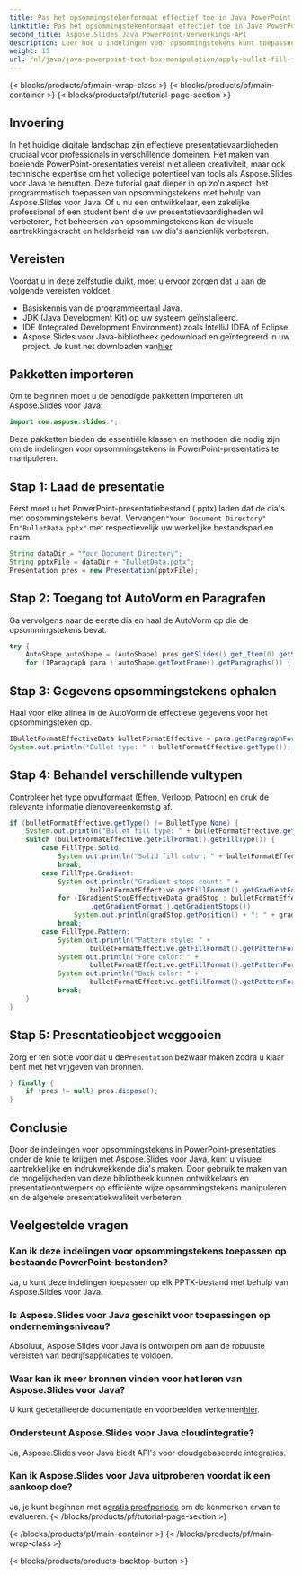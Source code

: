 ```yaml
---
title: Pas het opsommingstekenformaat effectief toe in Java PowerPoint
linktitle: Pas het opsommingstekenformaat effectief toe in Java PowerPoint
second_title: Aspose.Slides Java PowerPoint-verwerkings-API
description: Leer hoe u indelingen voor opsommingstekens kunt toepassen in Java PowerPoint met behulp van Aspose.Slides voor Java. Beheers de stijl van opsommingstekens en verbeter uw presentaties.
weight: 15
url: /nl/java/java-powerpoint-text-box-manipulation/apply-bullet-fill-format-java-powerpoint/
---
```


{< blocks/products/pf/main-wrap-class >}
{< blocks/products/pf/main-container >}
{< blocks/products/pf/tutorial-page-section >}

## Invoering
In het huidige digitale landschap zijn effectieve presentatievaardigheden cruciaal voor professionals in verschillende domeinen. Het maken van boeiende PowerPoint-presentaties vereist niet alleen creativiteit, maar ook technische expertise om het volledige potentieel van tools als Aspose.Slides voor Java te benutten. Deze tutorial gaat dieper in op zo'n aspect: het programmatisch toepassen van opsommingstekens met behulp van Aspose.Slides voor Java. Of u nu een ontwikkelaar, een zakelijke professional of een student bent die uw presentatievaardigheden wil verbeteren, het beheersen van opsommingstekens kan de visuele aantrekkingskracht en helderheid van uw dia's aanzienlijk verbeteren.
## Vereisten
Voordat u in deze zelfstudie duikt, moet u ervoor zorgen dat u aan de volgende vereisten voldoet:
- Basiskennis van de programmeertaal Java.
- JDK (Java Development Kit) op uw systeem geïnstalleerd.
- IDE (Integrated Development Environment) zoals IntelliJ IDEA of Eclipse.
-  Aspose.Slides voor Java-bibliotheek gedownload en geïntegreerd in uw project. Je kunt het downloaden van[hier](https://releases.aspose.com/slides/java/).

## Pakketten importeren
Om te beginnen moet u de benodigde pakketten importeren uit Aspose.Slides voor Java:
```java
import com.aspose.slides.*;
```
Deze pakketten bieden de essentiële klassen en methoden die nodig zijn om de indelingen voor opsommingstekens in PowerPoint-presentaties te manipuleren.
## Stap 1: Laad de presentatie
 Eerst moet u het PowerPoint-presentatiebestand (.pptx) laden dat de dia's met opsommingstekens bevat. Vervangen`"Your Document Directory"` En`"BulletData.pptx"` met respectievelijk uw werkelijke bestandspad en naam.
```java
String dataDir = "Your Document Directory";
String pptxFile = dataDir + "BulletData.pptx";
Presentation pres = new Presentation(pptxFile);
```
## Stap 2: Toegang tot AutoVorm en Paragrafen
Ga vervolgens naar de eerste dia en haal de AutoVorm op die de opsommingstekens bevat.
```java
try {
    AutoShape autoShape = (AutoShape) pres.getSlides().get_Item(0).getShapes().get_Item(0);
    for (IParagraph para : autoShape.getTextFrame().getParagraphs()) {
```
## Stap 3: Gegevens opsommingstekens ophalen
Haal voor elke alinea in de AutoVorm de effectieve gegevens voor het opsommingsteken op.
```java
IBulletFormatEffectiveData bulletFormatEffective = para.getParagraphFormat().getBullet().getEffective();
System.out.println("Bullet type: " + bulletFormatEffective.getType());
```
## Stap 4: Behandel verschillende vultypen
Controleer het type opvulformaat (Effen, Verloop, Patroon) en druk de relevante informatie dienovereenkomstig af.
```java
if (bulletFormatEffective.getType() != BulletType.None) {
    System.out.println("Bullet fill type: " + bulletFormatEffective.getFillFormat().getFillType());
    switch (bulletFormatEffective.getFillFormat().getFillType()) {
        case FillType.Solid:
            System.out.println("Solid fill color: " + bulletFormatEffective.getFillFormat().getSolidFillColor());
            break;
        case FillType.Gradient:
            System.out.println("Gradient stops count: " +
                    bulletFormatEffective.getFillFormat().getGradientFormat().getGradientStops().size());
            for (IGradientStopEffectiveData gradStop : bulletFormatEffective.getFillFormat()
                    .getGradientFormat().getGradientStops())
                System.out.println(gradStop.getPosition() + ": " + gradStop.getColor());
            break;
        case FillType.Pattern:
            System.out.println("Pattern style: " +
                    bulletFormatEffective.getFillFormat().getPatternFormat().getPatternStyle());
            System.out.println("Fore color: " +
                    bulletFormatEffective.getFillFormat().getPatternFormat().getForeColor());
            System.out.println("Back color: " +
                    bulletFormatEffective.getFillFormat().getPatternFormat().getBackColor());
            break;
    }
}
```
## Stap 5: Presentatieobject weggooien
 Zorg er ten slotte voor dat u de`Presentation` bezwaar maken zodra u klaar bent met het vrijgeven van bronnen.
```java
} finally {
    if (pres != null) pres.dispose();
}
```
## Conclusie
Door de indelingen voor opsommingstekens in PowerPoint-presentaties onder de knie te krijgen met Aspose.Slides voor Java, kunt u visueel aantrekkelijke en indrukwekkende dia's maken. Door gebruik te maken van de mogelijkheden van deze bibliotheek kunnen ontwikkelaars en presentatieontwerpers op efficiënte wijze opsommingstekens manipuleren en de algehele presentatiekwaliteit verbeteren.

## Veelgestelde vragen
### Kan ik deze indelingen voor opsommingstekens toepassen op bestaande PowerPoint-bestanden?
Ja, u kunt deze indelingen toepassen op elk PPTX-bestand met behulp van Aspose.Slides voor Java.
### Is Aspose.Slides voor Java geschikt voor toepassingen op ondernemingsniveau?
Absoluut, Aspose.Slides voor Java is ontworpen om aan de robuuste vereisten van bedrijfsapplicaties te voldoen.
### Waar kan ik meer bronnen vinden voor het leren van Aspose.Slides voor Java?
 U kunt gedetailleerde documentatie en voorbeelden verkennen[hier](https://reference.aspose.com/slides/java/).
### Ondersteunt Aspose.Slides voor Java cloudintegratie?
Ja, Aspose.Slides voor Java biedt API's voor cloudgebaseerde integraties.
### Kan ik Aspose.Slides voor Java uitproberen voordat ik een aankoop doe?
 Ja, je kunt beginnen met a[gratis proefperiode](https://releases.aspose.com/) om de kenmerken ervan te evalueren.
{< /blocks/products/pf/tutorial-page-section >}

{< /blocks/products/pf/main-container >}
{< /blocks/products/pf/main-wrap-class >}

{< blocks/products/products-backtop-button >}
